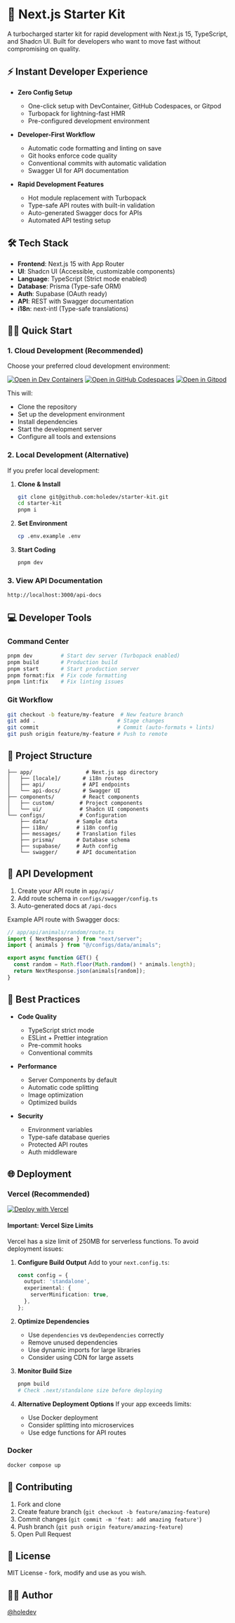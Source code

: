 # 🚀 Next.js Starter Kit

A turbocharged starter kit for rapid development with Next.js 15, TypeScript, and Shadcn UI. Built for developers who want to move fast without compromising on quality.

## ⚡️ Instant Developer Experience

- **Zero Config Setup**
  - One-click setup with DevContainer, GitHub Codespaces, or Gitpod
  - Turbopack for lightning-fast HMR
  - Pre-configured development environment

- **Developer-First Workflow**
  - Automatic code formatting and linting on save
  - Git hooks enforce code quality
  - Conventional commits with automatic validation
  - Swagger UI for API documentation

- **Rapid Development Features**
  - Hot module replacement with Turbopack
  - Type-safe API routes with built-in validation
  - Auto-generated Swagger docs for APIs
  - Automated API testing setup

## 🛠 Tech Stack

- **Frontend**: Next.js 15 with App Router
- **UI**: Shadcn UI (Accessible, customizable components)
- **Language**: TypeScript (Strict mode enabled)
- **Database**: Prisma (Type-safe ORM)
- **Auth**: Supabase (OAuth ready)
- **API**: REST with Swagger documentation
- **i18n**: next-intl (Type-safe translations)

## 🏃‍♂️ Quick Start

### 1. Cloud Development (Recommended)

Choose your preferred cloud development environment:

[![Open in Dev Containers](https://img.shields.io/static/v1?label=Dev%20Containers&message=Open&color=blue&logo=visualstudiocode)](https://vscode.dev/redirect?url=vscode://ms-vscode-remote.remote-containers/cloneInVolume?url=https://github.com/holedev/starter-kit)
[![Open in GitHub Codespaces](https://github.com/codespaces/badge.svg)](https://github.com/codespaces/new?hide_repo_select=true&ref=main&repo=holedev/starter-kit)
[![Open in Gitpod](https://gitpod.io/button/open-in-gitpod.svg)](https://gitpod.io/#https://github.com/holedev/starter-kit)

This will:
- Clone the repository
- Set up the development environment
- Install dependencies
- Start the development server
- Configure all tools and extensions

### 2. Local Development (Alternative)

If you prefer local development:

1. **Clone & Install**
   ```bash
   git clone git@github.com:holedev/starter-kit.git
   cd starter-kit
   pnpm i
   ```

2. **Set Environment**
   ```bash
   cp .env.example .env
   ```

3. **Start Coding**
   ```bash
   pnpm dev
   ```

### 3. View API Documentation
```
http://localhost:3000/api-docs
```

## 💻 Developer Tools

### Command Center
```bash
pnpm dev         # Start dev server (Turbopack enabled)
pnpm build       # Production build
pnpm start       # Start production server
pnpm format:fix  # Fix code formatting
pnpm lint:fix    # Fix linting issues
```

### Git Workflow
```bash
git checkout -b feature/my-feature  # New feature branch
git add .                          # Stage changes
git commit                         # Commit (auto-formats + lints)
git push origin feature/my-feature # Push to remote
```

## 📁 Project Structure

```
├── app/                 # Next.js app directory
│   ├── [locale]/       # i18n routes
│   ├── api/            # API endpoints
│   └── api-docs/       # Swagger UI
├── components/         # React components
│   ├── custom/        # Project components
│   └── ui/            # Shadcn UI components
└── configs/           # Configuration
    ├── data/         # Sample data
    ├── i18n/         # i18n config
    ├── messages/     # Translation files
    ├── prisma/       # Database schema
    ├── supabase/     # Auth config
    └── swagger/      # API documentation
```

## 🚦 API Development

1. Create your API route in `app/api/`
2. Add route schema in `configs/swagger/config.ts`
3. Auto-generated docs at `/api-docs`

Example API route with Swagger docs:
```typescript
// app/api/animals/random/route.ts
import { NextResponse } from "next/server";
import { animals } from "@/configs/data/animals";

export async function GET() {
  const random = Math.floor(Math.random() * animals.length);
  return NextResponse.json(animals[random]);
}
```

## 🎯 Best Practices

- **Code Quality**
  - TypeScript strict mode
  - ESLint + Prettier integration
  - Pre-commit hooks
  - Conventional commits

- **Performance**
  - Server Components by default
  - Automatic code splitting
  - Image optimization
  - Optimized builds

- **Security**
  - Environment variables
  - Type-safe database queries
  - Protected API routes
  - Auth middleware

## 🌐 Deployment

### Vercel (Recommended)
[![Deploy with Vercel](https://vercel.com/button)](https://vercel.com/new/clone?repository-url=https%3A%2F%2Fgithub.com%2Fholedev%2Fstarter-kit)

#### Important: Vercel Size Limits
Vercel has a size limit of 250MB for serverless functions. To avoid deployment issues:

1. **Configure Build Output**
   Add to your `next.config.ts`:
   ```typescript
   const config = {
     output: 'standalone',
     experimental: {
       serverMinification: true,
     },
   };
   ```

2. **Optimize Dependencies**
   - Use `dependencies` vs `devDependencies` correctly
   - Remove unused dependencies
   - Use dynamic imports for large libraries
   - Consider using CDN for large assets

3. **Monitor Build Size**
   ```bash
   pnpm build
   # Check .next/standalone size before deploying
   ```

4. **Alternative Deployment Options**
   If your app exceeds limits:
   - Use Docker deployment
   - Consider splitting into microservices
   - Use edge functions for API routes

### Docker
```bash
docker compose up
```

## 🤝 Contributing

1. Fork and clone
2. Create feature branch (`git checkout -b feature/amazing-feature`)
3. Commit changes (`git commit -m 'feat: add amazing feature'`)
4. Push branch (`git push origin feature/amazing-feature`)
5. Open Pull Request

## 📝 License

MIT License - fork, modify and use as you wish.

## 👨‍💻 Author

[@holedev](https://www.github.com/holedev)
